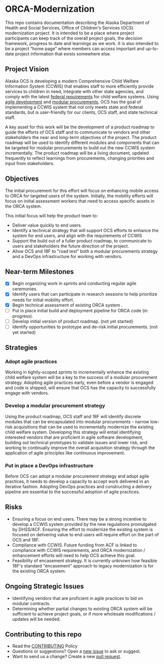 # ORCA-Modernization

This repo contains documentation describing the Alaska Department of Health and Social Services, Office of Children's Services (OCS) modernization project. It is intended to be a place where project participants can keep track of the overall project goals, the decision framework, progress to date and learnings as we work. It is also intended to be a project “home page” where members can access important and up-to-date project information that exists somewhere else.

## Project Vision

Alaska OCS is developing a modern Comprehensive Child Welfare Information System (CCWIS) that enables staff to more efficiently provide services to children in need, integrate with other state agencies, and comply with the latest [federal requirements](https://www.law.cornell.edu/cfr/text/45/1355.52) for child welfare systems. Using [agile development](https://modularcontracting.18f.gov/agile-development/) and [modular procurements](https://modularcontracting.18f.gov/modular-procurement/), OCS has the goal of implementing a CCWIS system that not only meets state and federal standards, but is user-friendly for our clients, OCS staff, and state technical staff.

A key asset for this work will be the development of a product roadmap to guide the efforts of OCS staff and to communicate to vendors and other stakeholders the near and long-term objectives of the project. The product roadmap will be used to identify different modules and components that can be targeted for modular procurements to build out the new CCWIS system incrementally. The product roadmap will be a living document, updated frequently to reflect learnings from procurements, changing priorities and input from stakeholders.

## Objectives

The initial procurement for this effort will focus on enhancing mobile access to ORCA for targeted users of the system. Initially, the mobility efforts will focus on initial assessment workers that need to access specific assets in the ORCA system. 

This initial focus will help the product team to:

* Deliver value quickly to end users.
* Identify a technical strategy that will support OCS efforts to enhance the system for end users, and align with the requirements of CCWIS
* Support the build out of a fuller product roadmap, to communicate to users and stakeholders the future direction of the project.
* Allow OCS and 18F to "road test" both a modular procurements strategy and a DevOps infrastructure for working with vendors.

## Near-term Milestones

- [x] Begin organizing work in sprints and conducting regular agile ceremonies.
- [x] Identify users that can participate in research sessions to help prioritize needs for initial mobility effort.
- [x] Begin technical assessment of existing ORCA system .
- [ ] Put in place initial build and deployment pipeline for ORCA code (in progress). 
- [ ] Develop initial version of product roadmap. (not yet started)
- [ ] Identify opportunities to prototype and de-risk initial procurements. (not yet started)

## Strategies

### Adopt agile practices

Working in tightly-scoped sprints to incrementally enhance the existing child welfare system will be a key to the success of a modular procurement strategy. Adopting agile practices early, even before a vendor is engaged and code is shipped, will ensure that OCS has the capacity to successfully engage with vendors. 

### Develop a modular procurement strategy

Using the product roadmap, OCS staff and 18F will identify discrete modules that can be encapsulated into modular procurements - narrow low-risk acquisitions that can be used to incrementally modernize the existing child welfare system. Developing this strategy will entail identifying interested vendors that are proficient in agile software development, building out technical prototypes to validate issues and lower risk, and working to continually improve the overall acquisition strategy through the application of agile principles like continuous improvement.

### Put in place a DevOps infrastructure

Before OCS can adopt a modular procurement strategy and adopt agile practices, it needs to develop a capacity to accept work delivered in an iterative fashion. Adopting DevOps practices and constructing a delivery pipeline are essential to the successful adoption of agile practices. 

## Risks 

* Ensuring a focus on end users. There may be a strong incentive to develop a CCWIS system provided by the new regulations promulgated by DHSS/ACF. Ensuring the effort to modernize the existing system is focused on delivering value to end users will require effort on the part of OCS and 18F. 
* Compliance with CCWIS. Future funding from ACF is linked to compliance with CCWIS requirements, and ORCA modernization / enhancement efforts will need to help OCS achieve this goal.
* Feasibility of encasement strategy. It is currently unknown how feasible 18F's standard "encasement" approach to legacy modernization is for the existing ORCA system.

## Ongoing Strategic Issues

* Identifying vendors that are proficient in agile practices to bid on modular contracts.
* Determining whether partial changes to existing ORCA system will be sufficient to achieve project goals, or if more wholesale modifications / updates will be needed.

## Contributing to this repo
* Read the [CONTRIBUTING](/AlaskaDHSS/ORCA-Modernization/blob/master/CONTRIBUTING.md) Policy
* Questions or suggestions? Open a [new issue](/AlaskaDHSS/ORCA-Modernization/issues) to ask or suggest.
* Want to send us a change? Create a new [pull request](/AlaskaDHSS/ORCA-Modernization/pulls).
